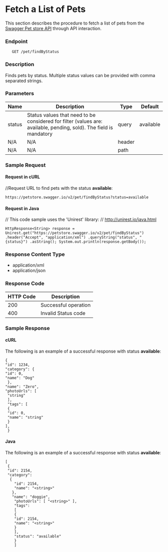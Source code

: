 

# Fetch a List of Pets

This section describes the procedure to fetch a list of pets from the [Swagger Pet store API](https://petstore.swagger.io/) through API interaction.


### Endpoint
       GET /pet/findByStatus

### Description
Finds pets by status.
Multiple status values can be provided with comma separated strings.

       
### Parameters

| Name|Description|Type  |Default|
|--------|-------------------------------------------------------------------------------------------|------|------------|
| status |Status values that need to be considered for filter (values are: available, pending, sold). The field is mandatory |query | available
| N/A|N/A|header|  
|N/A| N/A|path| 


### Sample Request

#### Request in cURL
//Request URL to find pets with the status **available**: 

    https://petstore.swagger.io/v2/pet/findByStatus?status=available

#### Request in Java 
// This code sample uses the 'Unirest' library: 
// http://unirest.io/java.html 

    HttpResponse<String> response = Unirest.get("https://petstore.swagger.io/v2/pet/findByStatus") .header("Accept", "application/xml") .queryString("status", "{status}") .asString(); System.out.println(response.getBody());

### Response Content Type
-   application/xml
-   application/json

### Response Code

| HTTP Code       |Description                          |           
|--------------|-------------------------------|
|200           |Successful operation   
|400           |Invalid Status code

### Sample Response

#### cURL

The following is an example of a successful  response with status **available**:

    {
    "id": 1234,
    "category": {
    "id": 0,
    "name": "Dog"
     },
    "name": "Zero",
    "photoUrls": [
     "string"
     ],
     "tags": [
     {
     "id": 0,
     "name": "string"
     }
    ],
     }

#### Java
The following is an example of a successful  response with status **available**:

    [
     { 
     "id": 2154, 
     "category": 
      { 
        "id": 2154, 
        "name": "<string>" 
       }, 
       "name": "doggie",
        "photoUrls": [ "<string>" ], 
        "tags": 
        [ 
        { 
        "id": 2154, 
        "name": "<string>" 
        } 
        ], 
        "status": "available" 
        } 
        ]


<!--stackedit_data:
eyJwcm9wZXJ0aWVzIjoidGl0bGU6IFBldFN0b3JlXG5hdXRob3
I6IFRydXB0aVxuc3RhdHVzOiBGcnN0IGRyYWZ0XG5kYXRlOiAy
Mi0wMy0yMDI0XG4iLCJoaXN0b3J5IjpbLTEzNDI4MTk0MDgsLT
Y2NzE2NjU5Nl19
-->